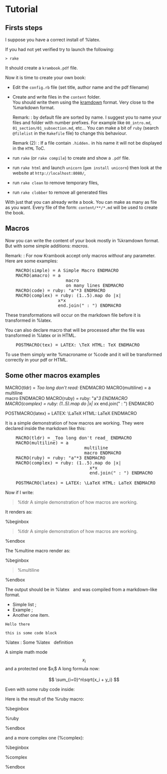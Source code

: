 # Tutorial

## Firsts steps

I suppose you have a correct install of %latex.

If you had not yet verified try to launch the following:

    > rake

It should create a `krambook.pdf` file.

Now it is time to create your own book:

- Edit the `config.rb` file (set title, author name and the pdf filename)
- Create and write files in the `content` folder.  
  You should write them using the [kramdown](http://kramdown.rubyforge.org/) format. 
  Very close to the %markdown format.

  Remark: 
  : by default file are sorted by name.  I suggest you to name your files and folder with number prefixes.  For example like `00_intro.md`, `01_section/01_subsection.md`, etc...  You can make a bit of `ruby` (search `@filelist` in the `Rakefile` file) to change this behaviour.

  Remark (2):
  : If a file contain `.hidden.` in his name it will not be displayed in the `HTML` ToC.

- run `rake` (or `rake compile`) to create and show a `.pdf` file.
- run `rake html` and launch `unicorn` (`gem install unicorn`) then look at the website at `http://localhost:8080/`,
- run `rake clean` to remove temporary files,
- run `rake clobber` to remove all generated files


With just that you can already write a book.
You can make as many as file as you want. 
Every file of the form: `content/**/*.md` will be used to create the book.

## Macros

Now you can write the content of your book mostly in %kramdown format.
But with some simple additions: _macros_.

Remark:
: For now Krambook accept only macros _without_ any parameter. Here are some examples:

<pre>
    &#x004d;ACRO(simple) = A Simple Macro ENDMACRO
    &#x004d;ACRO(amacro) = a  
                       macro  
                       on many lines ENDMACRO
    &#x004d;ACRO(code) = ruby: "a"*3 ENDMACRO
    &#x004d;ACRO(complex) = ruby: (1..5).map do |x|
                    x*x
                    end.join(" : ") ENDMACRO
</pre>

These transformations will occur on the markdown file before it is transformed in %latex.

You can also declare macro that will be processed after the file was transformed in %latex or in HTML.

<pre>
    &#x0050;OSTMACRO(tex) = LATEX: \TeX HTML: TeX ENDMACRO
</pre>

To use them simply write \%macroname or \%code
and it will be transformed correctly in your pdf or HTML.

## Some other macros examples

MACRO(tldr) = _Too long don't read:_ ENDMACRO
MACRO(multiline) = a  
multiline  
macro ENDMACRO
MACRO(ruby) = ruby: "a"*3 ENDMACRO
MACRO(complex) = ruby: (1..5).map do |x| 
x*x 
end.join(" : ") ENDMACRO

POSTMACRO(latex) = LATEX: \LaTeX HTML: LaTeX ENDMACRO

It is a simple demonstration of how macros are working.
They were declared inside the markdown like this:

<pre>
    &#x004d;ACRO(tldr) = _Too long don't read_ ENDMACRO
    &#x004d;ACRO(multiline) = a  
                              multiline  
                              macro ENDMACRO
    &#x004d;ACRO(ruby) = ruby: "a"*3 ENDMACRO
    &#x004d;ACRO(complex) = ruby: (1..5).map do |x| 
                                x*x 
                                end.join(" : ") ENDMACRO
    
    &#x0050;OSTMACRO(latex) = LATEX: \LaTeX HTML: LaTeX ENDMACRO
</pre>

Now if I write:

> \%tldr A simple demonstration of how macros are working.

It renders as:

%beginbox

> %tldr A simple demonstration of how macros are working.

%endbox

The \%multine macro render as:

%beginbox

> %multiline

%endbox

The output should be in %latex &nbsp; and 
was compiled from a markdown-like format.

- Simple list ;
- Example ;
- Another one item.

~~~~~
Hello there

this is some code block
~~~~~

%latex
: Some %latex &nbsp; definition

A simple math mode $$x_i$$ and a protected one \$$x_i\$$
A long formula now:

$$ \sum_{i=0}^n\sqrt{x_i + y_i} $$

Even with some ruby code inside:

Here is the result of the \%ruby macro:

%beginbox

%ruby

%endbox

and a more complex one (\%complex):

%beginbox

%complex

%endbox
